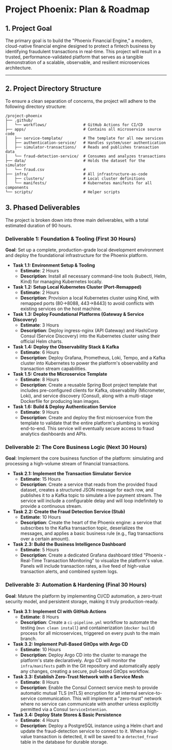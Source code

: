 # Project Phoenix: Plan & Roadmap

## 1. Project Goal

The primary goal is to build the "Phoenix Financial Engine," a modern, cloud-native financial engine designed to protect a fintech business by identifying fraudulent transactions in real-time. This project will result in a trusted, performance-validated platform that serves as a tangible demonstration of a scalable, observable, and resilient microservices architecture.

---

## 2. Project Directory Structure

To ensure a clean separation of concerns, the project will adhere to the following directory structure:
```
/project-phoenix
├── .github/
│   └── workflows/                # GitHub Actions for CI/CD
├── apps/                         # Contains all microservice source code
│   ├── service-template/         # The template for all new services
│   ├── authentication-service/   # Handles system/user authentication
│   ├── simulator-transactions/   # Reads and publishes transaction data
│   └── fraud-detection-service/  # Consumes and analyzes transactions
├── data/                         # Holds the dataset for the simulator
│   └── fraud.csv                 #
├── infra/                        # All infrastructure-as-code
│   ├── clusters/                 # Local cluster definitions
│   └── manifests/                # Kubernetes manifests for all components
└── scripts/                      # Helper scripts
```

## 3. Phased Deliverables

The project is broken down into three main deliverables, with a total estimated duration of 90 hours.

### Deliverable 1: Foundation & Tooling (First 30 Hours)

**Goal**: Set up a complete, production-grade local development environment and deploy the foundational infrastructure for the Phoenix platform.

* **Task 1.1: Environment Setup & Tooling**
  * **Estimate**: 2 Hours
  * **Description**: Install all necessary command-line tools (kubectl, Helm, Kind) for managing Kubernetes locally.
* **Task 1.2: Setup Local Kubernetes Cluster (Port-Remapped)**
  * **Estimate**: 2 Hours
  * **Description**: Provision a local Kubernetes cluster using Kind, with remapped ports (80->8088, 443->8443) to avoid conflicts with existing services on the host machine.
* **Task 1.3: Deploy Foundational Platforms (Gateway & Service Discovery)**
  * **Estimate**: 3 Hours
  * **Description**: Deploy ingress-nginx (API Gateway) and HashiCorp Consul (Service Discovery) into the Kubernetes cluster using their official Helm charts.
* **Task 1.4: Deploy the Observability Stack & Kafka**
  * **Estimate**: 6 Hours
  * **Description**: Deploy Grafana, Prometheus, Loki, Tempo, and a Kafka cluster into Kubernetes to power the platform's observability and transaction stream capabilities.
* **Task 1.5: Create the Microservice Template**
  * **Estimate**: 8 Hours
  * **Description**: Create a reusable Spring Boot project template that includes pre-configured clients for Kafka, observability (Micrometer, Loki), and service discovery (Consul), along with a multi-stage Dockerfile for producing lean images.
* **Task 1.6: Build & Deploy Authentication Service**
  * **Estimate**: 9 Hours
  * **Description**: Create and deploy the first microservice from the template to validate that the entire platform's plumbing is working end-to-end. This service will eventually secure access to fraud analytics dashboards and APIs.

### Deliverable 2: The Core Business Logic (Next 30 Hours)

**Goal**: Implement the core business function of the platform: simulating and processing a high-volume stream of financial transactions.

* **Task 2.1: Implement the Transaction Simulator Service**
  * **Estimate**: 15 Hours
  * **Description**: Create a service that reads from the provided fraud dataset, creates a structured JSON message for each row, and publishes it to a Kafka topic to simulate a live payment stream. The service will include a configurable delay and will loop indefinitely to provide a continuous stream.
* **Task 2.2: Create the Fraud Detection Service (Stub)**
  * **Estimate**: 10 Hours
  * **Description**: Create the heart of the Phoenix engine: a service that subscribes to the Kafka transaction topic, deserializes the messages, and applies a basic business rule (e.g., flag transactions over a certain amount).
* **Task 2.3: Build the Business Intelligence Dashboard**
  * **Estimate**: 5 Hours
  * **Description**: Create a dedicated Grafana dashboard titled "Phoenix - Real-Time Transaction Monitoring" to visualize the platform's value. Panels will include transaction rates, a live feed of high-value transaction alerts, and combined system logs.

### Deliverable 3: Automation & Hardening (Final 30 Hours)

**Goal**: Mature the platform by implementing CI/CD automation, a zero-trust security model, and persistent storage, making it truly production-ready.

* **Task 3.1: Implement CI with GitHub Actions**
  * **Estimate**: 8 Hours
  * **Description**: Create a `ci-pipeline.yml` workflow to automate the testing (`mvn clean install`) and containerization (`docker build`) process for all microservices, triggered on every push to the main branch.
* **Task 3.2: Implement Pull-Based GitOps with Argo CD**
  * **Estimate**: 10 Hours
  * **Description**: Deploy Argo CD into the cluster to manage the platform's state declaratively. Argo CD will monitor the `infra/manifests` path in the Git repository and automatically apply any changes, creating a secure, pull-based GitOps workflow.
* **Task 3.3: Establish Zero-Trust Network with a Service Mesh**
  * **Estimate**: 8 Hours
  * **Description**: Enable the Consul Connect service mesh to provide automatic mutual TLS (mTLS) encryption for all internal service-to-service communication. This will implement a "zero-trust" network where no service can communicate with another unless explicitly permitted via a Consul `ServiceIntention`.
* **Task 3.4: Deploy State Stores & Basic Persistence**
  * **Estimate**: 4 Hours
  * **Description**: Deploy a PostgreSQL instance using a Helm chart and update the fraud-detection service to connect to it. When a high-value transaction is detected, it will be saved to a `detected_fraud` table in the database for durable storage.
